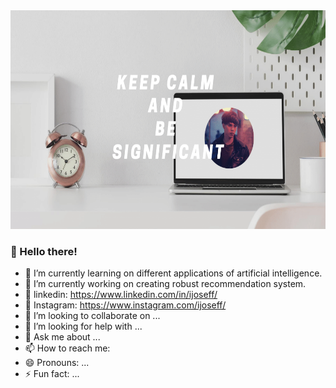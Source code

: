 <img src="https://github.com/ijoseff/ijoseff.github.io/blob/master/assets/img/portfolio/significant.png?raw=true" width="1000" height="350" />

### 👋 Hello there!

- 🌱 I’m currently learning on different applications of artificial intelligence.
- 🔭 I’m currently working on creating robust recommendation system.
- 🔷 linkedin: https://www.linkedin.com/in/ijoseff/
- 🔷 Instagram: https://www.instagram.com/ijoseff/
- 👯 I’m looking to collaborate on ...
- 🤔 I’m looking for help with ...
- 💬 Ask me about ...
- 📫 How to reach me:
- 😄 Pronouns: ...
- ⚡ Fun fact: ...
